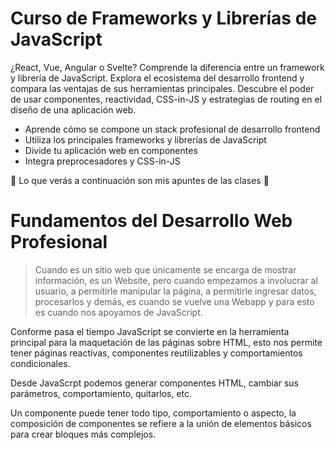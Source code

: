 # Curso de Frameworks y Librerías de JavaScript

¿React, Vue, Angular o Svelte? Comprende la diferencia entre un framework y librería de JavaScript. Explora el ecosistema del desarrollo frontend y compara las ventajas de sus herramientas principales. Descubre el poder de usar componentes, reactividad, CSS-in-JS y estrategias de routing en el diseño de una aplicación web.

- Aprende cómo se compone un stack profesional de desarrollo frontend
- Utiliza los principales frameworks y librerías de JavaScript
- Divide tu aplicación web en componentes
- Integra preprocesadores y CSS-in-JS

💚 Lo que verás a continuación son mis apuntes de las clases 💚

# Fundamentos del Desarrollo Web Profesional

> Cuando es un sitio web que únicamente se encarga de mostrar información, es un Website, pero cuando empezamos a involucrar al usuario, a permitirle manipular la página, a permitirle ingresar datos, procesarlos y demás, es cuando se vuelve una Webapp y para esto es cuando nos apoyamos de JavaScript.

Conforme pasa el tiempo JavaScript se convierte en la herramienta principal para la maquetación de las páginas sobre HTML, esto nos permite tener páginas reactivas, componentes reutilizables y comportamientos condicionales.

Desde JavaScrpt podemos generar componentes HTML, cambiar sus parámetros, comportamiento, quitarlos, etc.

Un componente puede tener todo tipo, comportamiento o aspecto, la composición de componentes se refiere a la unión de elementos básicos para crear bloques más complejos.
